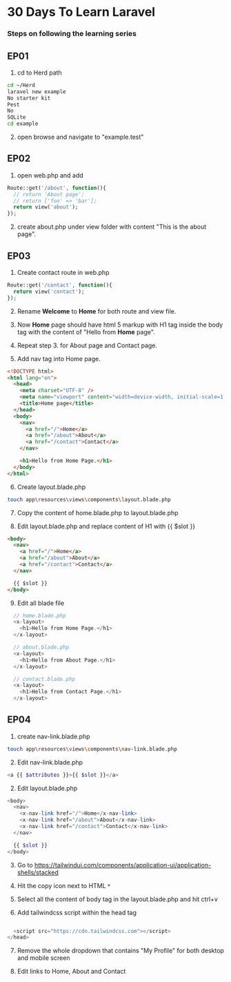 # 30 Days To Learn Laravel

### Steps on following the learning series

## EP01

1. cd to Herd path

```bash
cd ~/Herd
laravel new example
No starter kit
Pest
No
SQLite
cd example
```

2. open browse and navigate to "example.test"

## EP02

1. open web.php and add

```php
Route::get('/about', function(){
  // return 'About page';
  // return ['foo' => 'bar'];
  return view('about');
});
```

2. create about.php under view folder with content "This is the about page".

## EP03

1. Create contact route in web.php

```php
Route::get('/contact', function(){
  return view('contact');
});
```

2. Rename **Welcome** to **Home** for both route and view file.

3. Now **Home** page should have html 5 markup with H1 tag inside the body tag with the content of "Hello from **Home** page".

4. Repeat step 3. for About page and Contact page.

5. Add nav tag into Home page.

```html
<!DOCTYPE html>
<html lang="en">
  <head>
    <meta charset="UTF-8" />
    <meta name="viewport" content="width=device-width, initial-scale=1.0" />
    <title>Home page</title>
  </head>
  <body>
    <nav>
      <a href="/">Home</a>
      <a href="/about">About</a>
      <a href="/contact">Contact</a>
    </nav>

    <h1>Hello from Home Page.</h1>
  </body>
</html>
```

6. Create layout.blade.php

```bash
touch app\resources\views\components\layout.blade.php
```

7. Copy the content of home.blade.php to layout.blade.php

8. Edit layout.blade.php and replace content of H1 with {{ $slot }}

```html
<body>
  <nav>
    <a href="/">Home</a>
    <a href="/about">About</a>
    <a href="/contact">Contact</a>
  </nav>

  {{ $slot }}
</body>
```

9. Edit all blade file

```php
  // home.blade.php
  <x-layout>
    <h1>Hello from Home Page.</h1>
  </x-layout>
```

```php
  // about.blade.php
  <x-layout>
    <h1>Hello from About Page.</h1>
  </x-layout>
```

```php
  // contact.blade.php
  <x-layout>
    <h1>Hello from Contact Page.</h1>
  </x-layout>
```

## EP04

1. create nav-link.blade.php

```bash
touch app\resources\views\components\nav-link.blade.php
```

2. Edit nav-link.blade.php

```php
<a {{ $attributes }}>{{ $slot }}</a>
```

2. Edit layout.blade.php

```php
<body>
  <nav>
    <x-nav-link href="/">Home</x-nav-link>
    <x-nav-link href="/about">About</x-nav-link>
    <x-nav-link href="/contact">Contact</x-nav-link>
  </nav>

  {{ $slot }}
</body>
```

3. Go to https://tailwindui.com/components/application-ui/application-shells/stacked

4. Hit the copy icon next to HTML ˅

5. Select all the content of body tag in the layout.blade.php and hit ctrl+v

6. Add tailwindcss script within the head tag

```php

  <script src="https://cdn.tailwindcss.com"></script>
</head>
```

7.  Remove the whole dropdown that contains "My Profile" for both desktop and mobile screen

8.  Edit links to Home, About and Contact
